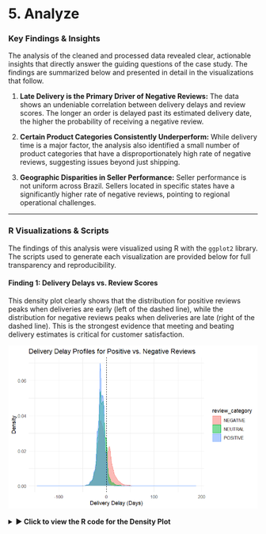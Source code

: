 # 5. Analyze

### Key Findings & Insights
The analysis of the cleaned and processed data revealed clear, actionable insights that directly answer the guiding questions of the case study. The findings are summarized below and presented in detail in the visualizations that follow.

1.  **Late Delivery is the Primary Driver of Negative Reviews:** The data shows an undeniable correlation between delivery delays and review scores. The longer an order is delayed past its estimated delivery date, the higher the probability of receiving a negative review.

2.  **Certain Product Categories Consistently Underperform:** While delivery time is a major factor, the analysis also identified a small number of product categories that have a disproportionately high rate of negative reviews, suggesting issues beyond just shipping.

3.  **Geographic Disparities in Seller Performance:** Seller performance is not uniform across Brazil. Sellers located in specific states have a significantly higher rate of negative reviews, pointing to regional operational challenges.

---

### R Visualizations & Scripts

The findings of this analysis were visualized using R with the `ggplot2` library. The scripts used to generate each visualization are provided below for full transparency and reproducibility.

#### Finding 1: Delivery Delays vs. Review Scores
This density plot clearly shows that the distribution for positive reviews peaks when deliveries are early (left of the dashed line), while the distribution for negative reviews peaks when deliveries are late (right of the dashed line). This is the strongest evidence that meeting and beating delivery estimates is critical for customer satisfaction.

![Density Plot of Review Category](https://github.com/auraflaa/Olist-Customer-Satisfaction-Analysis/blob/main/Visualisations/Density%20Plot%20of%20Review%20Category.png)

<details>
<summary><strong>▶ Click to view the R code for the Density Plot</strong></summary>

```R
ggplot(simplified_seller_performance_review, 
       aes(x = delivery_diff_days, fill = review_category, color = review_category)) +
  geom_density(alpha = 0.5) +
  geom_vline(xintercept = 0, linetype = "dashed", color = "black") +
  labs(title = "Delivery Delay Profiles for Positive vs. Negative Reviews",
       x = "Delivery Delay (Days)",
       y = "Density") +
  theme_minimal()
